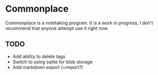 # Commonplace

Commonplace is a notetaking program. It is a work in progress, I don't recommend that anyone attempt use it right now.

## TODO

* Add ability to delete tags
* Switch to using sqlite for blob storage
* Add markdown export (+import?)
